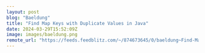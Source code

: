 ```yaml
---
layout: post
blog: "Baeldung"
title: "Find Map Keys with Duplicate Values in Java"
date: 2024-03-29T15:52:09Z
image: images/baeldung.png
remote_url: "https://feeds.feedblitz.com/~/874673645/0/baeldung~Find-Map-Keys-with-Duplicate-Values-in-Java"
---
```


